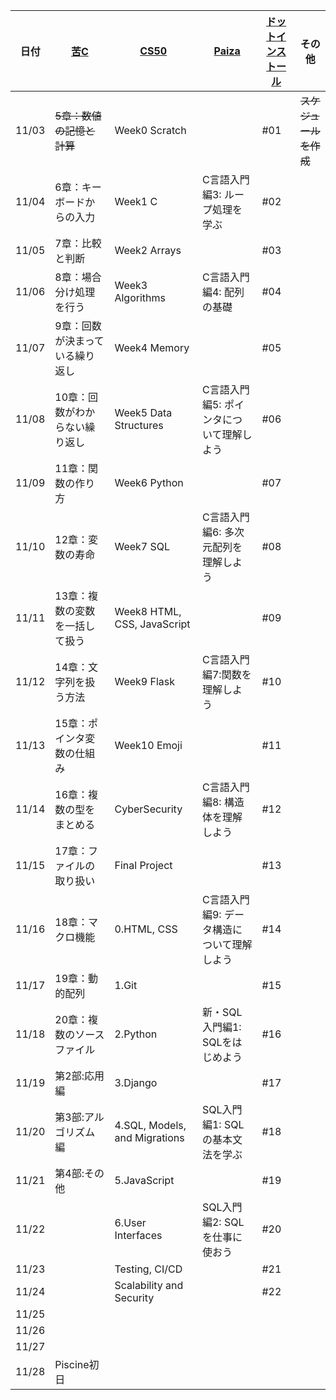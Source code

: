 | 日付 | [苦C](https://9cguide.appspot.com/) | [CS50](https://cs50.jp/) | [Paiza](https://paiza.jp/works/c/primer) | [ドットインストール](https://dotinstall.com/lessons/basic_c) | その他 |
|----|----|----|----|----|----|
| 11/03 | ~~5章：数値の記憶と計算~~ | Week0 Scratch |  | #01 | ~~スケジュールを作成~~ |
| 11/04 | 6章：キーボードからの入力 | Week1 C | C言語入門編3: ループ処理を学ぶ | #02 |
| 11/05 | 7章：比較と判断 | Week2 Arrays |  | #03 |
| 11/06 | 8章：場合分け処理を行う | Week3 Algorithms | C言語入門編4: 配列の基礎 | #04 |
| 11/07 | 9章：回数が決まっている繰り返し | Week4 Memory |  | #05 |
| 11/08 | 10章：回数がわからない繰り返し | Week5 Data Structures | C言語入門編5: ポインタについて理解しよう | #06 |
| 11/09 | 11章：関数の作り方 | Week6 Python |  | #07 |
| 11/10 | 12章：変数の寿命 | Week7 SQL | C言語入門編6: 多次元配列を理解しよう | #08 |
| 11/11 | 13章：複数の変数を一括して扱う | Week8 HTML, CSS, JavaScript |  | #09 |
| 11/12 | 14章：文字列を扱う方法 | Week9 Flask | C言語入門編7:関数を理解しよう | #10 |
| 11/13 | 15章：ポインタ変数の仕組み | Week10 Emoji |  | #11 |
| 11/14 | 16章：複数の型をまとめる | CyberSecurity | C言語入門編8: 構造体を理解しよう | #12 |
| 11/15 | 17章：ファイルの取り扱い | Final Project |  | #13 |
| 11/16 | 18章：マクロ機能 | 0.HTML, CSS | C言語入門編9: データ構造について理解しよう | #14 |
| 11/17 | 19章：動的配列 | 1.Git |  | #15 |
| 11/18 | 20章：複数のソースファイル | 2.Python | 新・SQL入門編1: SQLをはじめよう | #16 |
| 11/19 | 第2部:応用編 | 3.Django |  | #17 |
| 11/20 | 第3部:アルゴリズム編 | 4.SQL, Models, and Migrations | SQL入門編1: SQLの基本文法を学ぶ | #18 |
| 11/21 | 第4部:その他 | 5.JavaScript |  | #19 |
| 11/22 |  | 6.User Interfaces | SQL入門編2: SQLを仕事に使おう | #20 |
| 11/23 |  | Testing, CI/CD |  | #21 |
| 11/24 |  | Scalability and Security |  | #22 |
| 11/25 |  |  |  |  |
| 11/26 |  |  |  |  |
| 11/27 |  |  |  |  |
| 11/28 | Piscine初日 |
